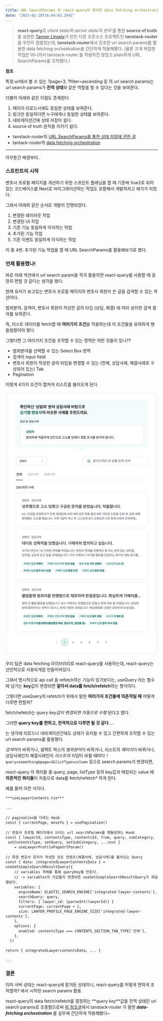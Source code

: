 ```yaml
---
title: URL SearchParams 와 react-query의 편리한 data fetching orchestration
date: "2023-02-28T16:04:03.284Z"
---
```


> **react-query**로 _client state와 server state의 분리_ 를 통한 **source of truth**를 실현한 [Tanner Linsely](https://github.com/tannerlinsley)가 만든 다른 오픈소스 프로젝트인 **tanstack-router**를 우연히 접했었는데,
> **tanstack-router**에서 강조한 url search params를 활용한 data fetching orchestration을 간단하게 적용해봤다. (물론 크게 복잡한 작업은 아니어서 tanstack-router 를 적용하진 않았고 plain하게 URL SearchParams를 조작했다.)

**참조**

특정 url에서 볼 수 있는 ?page=3, ?filter=ascending 등 의 url search params는 url search params가 **전역 상태**와 같은 역할을 할 수 있다는 것을 보여준다.

더불어 아래와 같은 이점도 존재한다.

1. 페이지 리로드시에도 동일한 상태를 보여준다.
2. 링크만 동일하다면 누구에게나 동일한 상태를 보여준다.
3. 네비게이션간에 상태 저장이 쉽다.
4. source of truth 원칙을 지키기 쉽다.

- tanstack-router의 [URL SearchParams를 통한 상태 저장에 관한 글](https://tanstack.com/router/v1/docs/guide/search-params)
- tantack-router의 [data fetching orchestration](https://www.notion.so/URL-SearchParams-react-query-data-fetching-orchestration-e6c5460b07274e48af30a381c46f3747?pvs=21)

---

아무튼간 배경부터..

### 스프린트의 시작

변호사 프로필 페이지를 개선하기 위한 스프린트 플래닝을 할 때 기존에 Vue2로 되어 있는 코드베이스를 Next로 마이그레이션하는 작업도 포함해서 개발하자고 얘기가 되었다.

그래서 아래와 같은 순서로 개발이 진행되었다.

1. 변경된 레이아웃 작업
2. 변경된 UI 작업
3. 기존 기능 동일하게 이식하는 작업
4. 추가된 기능 작업
5. 기존 이벤트 동일하게 이식하는 작업

이 중 4번. 추가된 기능 작업을 할 때 URL SearchParams를 활용해보기로 했다.

### 언제 활용했나!

바로 아래 섹션에서 url search param을 적극 활용하면 react-query를 사용할 때 굉장히 편할 것 같다는 생각을 했다.

현재 유저가 보고있는 변호사 프로필 페이지의 변호사 회원이 쓴 글을 검색할 수 있는 섹션이다.

범죄분야, 검색어, 변호사 회원이 작성한 글의 타입 (상담, 해결) 에 따라 상이한 검색 결과를 보여준다.

즉, 리스트 데이터를 fetch할 때 **여러가지 조건**을 적용하는데 이 조건들을 유려하게 핸들링했어야 했다.

그렇다면 그 여러가지 조건을 조작할 수 있는 영역은 어떤 것들이 있나??

- 범죄분야를 선택할 수 있는 Select Box 영역
- 검색어 input field
- 변호사 회원이 작성한 글의 타입을 변경할 수 있는 (전체, 상담사례, 해결사례로 구성되어 있는) Tab
- Pagination

이렇게 4가지 조건이 합쳐져 리스트를 불러오게 된다.

![1.png](./1.png)
![2.png](./2.png)

우리 팀은 data fetching 라이브러리로 react-query를 사용하는데, react-query는 선언적으로 사용되게끔 만들어져있다.

그래서 명시적으로 api call 을 refetch하는 기능이 있기보다는, useQuery 라는 함수에 넘기는 **key**값이 변경되면 **알아서 data를 fetch/refetch**하는 형식이다.

그렇다면 useQuery의 refetch가 위에서 말한 **여러가지 조건들에 의존적일 때** 어떻게 다루면 편할까?

fetch/refetch는 _query key값이 변경되면 자동으로 수행_ 된다고 했다.

그러면 **query key를 편하고, 전역적으로 다루면 될 것 같다**….

는 생각에 리로드나 네비게이션간에도 상태가 유지될 수 있고 간편하게 조작할 수 있는 url search params를 활용했다.

*검색어*가 바뀌거나, 셀렉트 박스의 *범죄분야*가 바뀌거나, 리스트의 *페이지*가 바뀌거나, 상담사례인지 해결사례인지 *리스트의 타입*이 바뀔 때마다 `?query=something&page=3&listType=column` 등으로 search params가 변경되면,

react-query 의 쿼리들 중 query, page, listType 등의 key값과 매칭되는 value 에 **의존적인 쿼리들**이 자동으로 data를 fetch/refetch\* 하게 된다.

예를 들어 이런 식이다.

```tsx
***useLawyerContents.tsx***

...

// pagination을 다루는 Hook
const { currentPage, moveTo } = usePagination()

// 변호사 프로필 페이지에서 쓰이는 url searchParams를 핸들링하는 Hook
const { lawyerId, contentsType, contentsId, from, query, subCategory,
 setContentsType, setQuery, setSubCategory, ...rest }
    = useLawyerProfilePageUrlParam()

// 특정 변호사 유저가 작성한 모든 컨텐츠(해결사례, 상담사례)를 불러오는 Query
const { data: integratedLawyerContentsData } = useGetSimpleSearchResultQuery({
    // variables 객체를 통해 queryKey를 만든다.
    // -> variables의 키값들이 변경되면 useGetSimpleSearchResultQuery가 재실행된다.
    variables: {
      engineName: ELASTIC_SEARCH_ENGINE['integrated-lawyer-contents'],
      searchQuery: query,
      filters: { lawyer_id: [parseInt(lawyerId)] }
      currentPage: currentPage + 1,
      size: LAWYER_PROFILE_PAGE_ENGINE_SIZE['integrated-lawyer-contents'],
    },
    options: {
      enabled: contentsType === CONTENTS_SECTION_TAB_TYPE['전체'],
    },
  })

return { integratedLawyercontentsData, ... }

...
```

### 결론

이미 서버 상태는 react-query에 맡겨둔 상태이니, react-query를 어떻게 편하게 조작할까? 에서 시작된 search params 활용.

react-query의 data fetch/refetch를 결정하는 **_query key_**값을 전역 상태인 url search params로 조종함으로써 [위 참조글](https://www.notion.so/URL-SearchParams-react-query-data-fetching-orchestration-e6c5460b07274e48af30a381c46f3747?pvs=21)에서 tanstack-router 가 말한 **_data-fetching orchestration_** 를 실무에 간단하게 적용해봤다~
